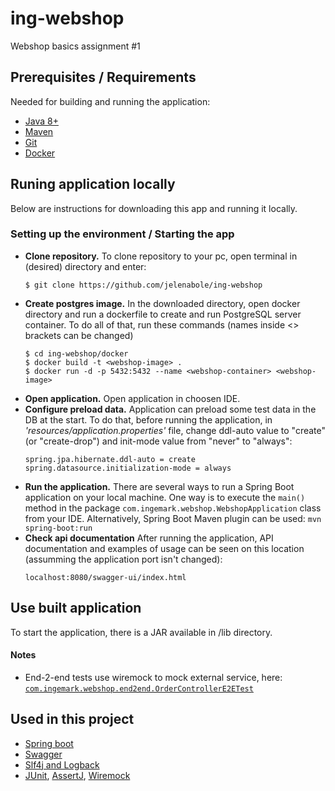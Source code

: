 # ing-webshop
Webshop basics assignment #1

## Prerequisites / Requirements
Needed for building and running the application:
* [Java 8+](https://www.oracle.com/java/technologies/javase/javase-jdk8-downloads.html)
* [Maven](https://maven.apache.org/)
* [Git](https://git-scm.com/)
* [Docker](https://docs.docker.com/)


## Runing application locally
Below are instructions for downloading this app and running it locally.

### Setting up the environment / Starting the app
* **Clone repository.** To clone repository to your pc, open terminal in (desired) directory and enter:
    ```
    $ git clone https://github.com/jelenabole/ing-webshop
    ```
* **Create postgres image.** In the downloaded directory, open docker directory and run a dockerfile to create and run
    PostgreSQL server container. To do all of that, run these commands (names inside <> brackets can be changed)
    ``` 
    $ cd ing-webshop/docker
    $ docker build -t <webshop-image> .
    $ docker run -d -p 5432:5432 --name <webshop-container> <webshop-image>
    ```
* **Open application.** Open application in choosen IDE.
* **Configure preload data.** Application can preload some test data in the DB at the start. To do that, before
    running the application, in *'resources/application.properties'* file, change ddl-auto value to "create"
    (or "create-drop") and init-mode value from "never" to "always":
   ```
   spring.jpa.hibernate.ddl-auto = create
   spring.datasource.initialization-mode = always
   ```
* **Run the application.**
    There are several ways to run a Spring Boot application on your local machine. One way is to execute the `main()`
    method in the package `com.ingemark.webshop.WebshopApplication` class from your IDE.
    Alternatively, Spring Boot Maven plugin can be used: `mvn spring-boot:run`
* **Check api documentation** After running the application, API documentation and examples of usage can be seen on
    this location (assumming the application port isn't changed):
    ```
    localhost:8080/swagger-ui/index.html
    ```

## Use built application
To start the application, there is a JAR available in /lib directory.

#### Notes
* End-2-end tests use wiremock to mock external service, here: 
[`com.ingemark.webshop.end2end.OrderControllerE2ETest`](https://github.com/jelenabole/ing-webshop/blob/main/src/test/java/com/ingemark/webshop/end2end/OrderControllerEnd2endTest.java)

## Used in this project
* [Spring boot](https://spring.io/projects/spring-boot)
* [Swagger](https://swagger.io/)
* [Slf4j and Logback](http://www.slf4j.org/)
* [JUnit](https://junit.org/junit5/), [AssertJ](https://assertj.github.io/doc/), [Wiremock](http://wiremock.org/)